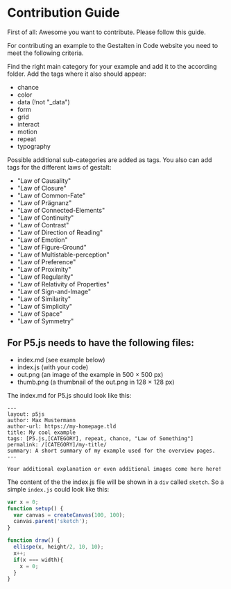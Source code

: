 Contribution Guide  
==================

First of all: Awesome you want to contribute. Please follow this guide.    

For contributing an example to the Gestalten in Code website you need to meet the following criteria.  

Find the right main category for your example and add it to the according folder. Add the tags where it also should appear:  

- chance
- color
- data (!not "_data")  
- form
- grid
- interact
- motion
- repeat
- typography

Possible additional sub-categories are added as tags. You also can add tags for the different laws of gestalt:   

- "Law of Causality"
- "Law of Closure"
- "Law of Common-Fate"
- "Law of Prägnanz"
- "Law of Connected-Elements"
- "Law of Continuity"
- "Law of Contrast"
- "Law of Direction of Reading"
- "Law of Emotion"
- "Law of Figure-Ground"
- "Law of Multistable-perception"
- "Law of Preference"
- "Law of Proximity"
- "Law of Regularity"
- "Law of Relativity of Properties"
- "Law of Sign-and-Image"
- "Law of Similarity"
- "Law of Simplicity"
- "Law of Space"
- "Law of Symmetry"


## For P5.js needs to have the following files:  

- index.md (see example below)
- index.js (with your code)
- out.png (an image of the example in 500 × 500 px)
- thumb.png (a thumbnail of the out.png in 128 × 128 px)

The index.md for P5.js should look like this:  

    ---  
    layout: p5js
    author: Max Mustermann
    author-url: https://my-homepage.tld
    title: My cool example
    tags: [P5.js,[CATEGORY], repeat, chance, "Law of Something"]
    permalink: /[CATEGORY]/my-title/
    summary: A short summary of my example used for the overview pages.
    ---  
    
    Your additional explanation or even additional images come here here!

The content of the the index.js file will be shown in a `div` called `sketch`. So a simple `index.js` could look like this:  

```js
var x = 0;
function setup() {
  var canvas = createCanvas(100, 100);
  canvas.parent('sketch');
}

function draw() {
  ellispe(x, height/2, 10, 10);
  x++;
  if(x === width){
    x = 0;
  }
}

```